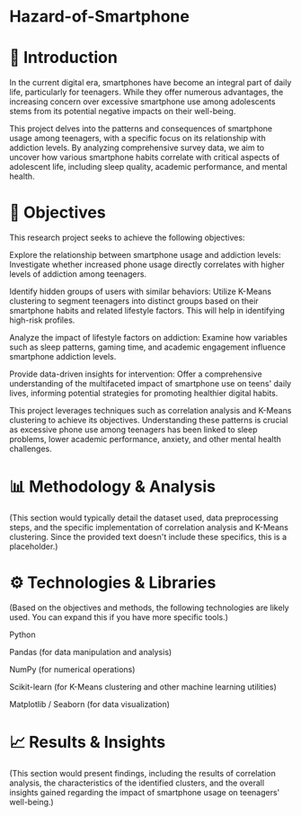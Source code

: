# Hazard-of-Smartphone

# 📘 Introduction
In the current digital era, smartphones have become an integral part of daily life, particularly for teenagers. While they offer numerous advantages, the increasing concern over excessive smartphone use among adolescents stems from its potential negative impacts on their well-being.

This project delves into the patterns and consequences of smartphone usage among teenagers, with a specific focus on its relationship with addiction levels. By analyzing comprehensive survey data, we aim to uncover how various smartphone habits correlate with critical aspects of adolescent life, including sleep quality, academic performance, and mental health.

# 🎯 Objectives
This research project seeks to achieve the following objectives:

Explore the relationship between smartphone usage and addiction levels: Investigate whether increased phone usage directly correlates with higher levels of addiction among teenagers.

Identify hidden groups of users with similar behaviors: Utilize K-Means clustering to segment teenagers into distinct groups based on their smartphone habits and related lifestyle factors. This will help in identifying high-risk profiles.

Analyze the impact of lifestyle factors on addiction: Examine how variables such as sleep patterns, gaming time, and academic engagement influence smartphone addiction levels.

Provide data-driven insights for intervention: Offer a comprehensive understanding of the multifaceted impact of smartphone use on teens' daily lives, informing potential strategies for promoting healthier digital habits.

This project leverages techniques such as correlation analysis and K-Means clustering to achieve its objectives. Understanding these patterns is crucial as excessive phone use among teenagers has been linked to sleep problems, lower academic performance, anxiety, and other mental health challenges.

# 📊 Methodology & Analysis
(This section would typically detail the dataset used, data preprocessing steps, and the specific implementation of correlation analysis and K-Means clustering. Since the provided text doesn't include these specifics, this is a placeholder.)

# ⚙️ Technologies & Libraries
(Based on the objectives and methods, the following technologies are likely used. You can expand this if you have more specific tools.)

Python

Pandas (for data manipulation and analysis)

NumPy (for numerical operations)

Scikit-learn (for K-Means clustering and other machine learning utilities)

Matplotlib / Seaborn (for data visualization)

# 📈 Results & Insights
(This section would present  findings, including the results of  correlation analysis, the characteristics of the identified clusters, and the overall insights gained regarding the impact of smartphone usage on teenagers' well-being.)
